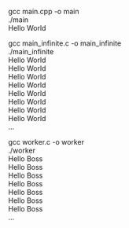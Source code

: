 gcc main.cpp -o main  
./main   
Hello World  


gcc main_infinite.c -o main_infinite  
./main_infinite   
Hello World  
Hello World  
Hello World  
Hello World  
Hello World  
Hello World  
Hello World  
Hello World  
...  


gcc worker.c -o worker  
./worker   
Hello Boss  
Hello Boss  
Hello Boss  
Hello Boss  
Hello Boss  
Hello Boss  
Hello Boss  
...  



